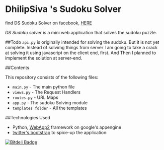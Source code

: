 DhilipSiva 's Sudoku Solver
==============

find DS Sudoku Solver on facebook, [HERE](https://apps.facebook.com/dssudokusolver/)

*DS Sudoku solver* is a mini web application that solves the sudoku puzzle.


##Todo
`api.py` is originally intended for solving the sudoku. But it is not yet complete. Instead of solvimg things from server I am going to take a crack at solving it using javascript on the client end, first. And Then I planned to implement the solution at server-end.


##Contents

This repository consists of the following files:

- `main.py` - The main python file
- `views.py` - The Request Handlers
- `routes.py` - URL Maps
- `app.py` - The sudoku Solving module
- `templates folder` - All the templates 




##Technologies Used

- Python, [WebApp2](http://webapp-improved.appspot.com/) framework on google's appengine
- [twitter's bootstrap](http://twitter.github.com/bootstrap "Twitter Bootstrap") to spice-up the application

[![Bitdeli Badge](https://d2weczhvl823v0.cloudfront.net/dhilipsiva/dssudokusolver/trend.png)](https://bitdeli.com/free "Bitdeli Badge")

